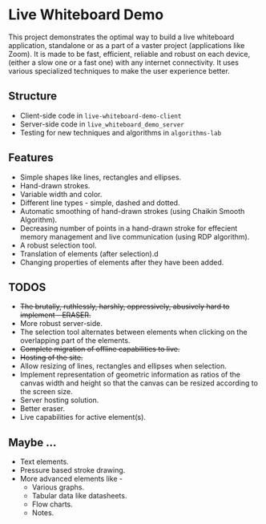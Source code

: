 # Live Whiteboard Demo
This project demonstrates the optimal way to build a  live whiteboard application, standalone or as a part of a vaster project (applications like Zoom). It is made to be fast, efficient, reliable and robust on each device, (either a slow one or a fast one) with any internet connectivity. It uses various specialized techniques to make the user experience better.

## Structure 
- Client-side code in `live-whiteboard-demo-client`
- Server-side code in `live_whiteboard_demo_server`
- Testing for new techniques and algorithms in `algorithms-lab`

## Features
- Simple shapes like lines, rectangles and ellipses.
- Hand-drawn strokes.
- Variable width and color.
- Different line types - simple, dashed and dotted.
- Automatic smoothing of hand-drawn strokes (using Chaikin Smooth Algorithm).
- Decreasing number of points in a hand-drawn stroke for effecient memory management and live communication (using RDP algorithm).
- A robust selection tool.
- Translation of elements (after selection).d
- Changing properties of elements after they have been added.

## TODOS
- ~~The brutally, ruthlessly, harshly, oppressively, abusively hard to implement - ERASER.~~
- More robust server-side.
- The selection tool alternates between elements when clicking on the overlapping part of the elements.
- ~~Complete migration of offline capabilities to live.~~
- ~~Hosting of the site.~~
- Allow resizing of lines, rectangles and ellipses when selection.
- Implement representation of geometric information as ratios of the canvas width and height so that the canvas can be resized according to the screen size.
- Server hosting solution.
- Better eraser.
- Live capabilities for active element(s).

## Maybe ...
- Text elements.
- Pressure based stroke drawing.
- More advanced elements like -
    - Various graphs.
    - Tabular data like datasheets.
    - Flow charts.
    - Notes.